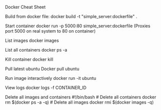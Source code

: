 Docker Cheat Sheet

Build from docker file:
docker build -t "simple_server:dockerfile" .


Start container
docker run -p 5000:80 simple_server:dockerfile
(Proxies port 5000 on real system to 80 on container)

List images
docker images

List all containers
docker ps -a

Kill container
docker kill 


Pull latest ubuntu
Docker pull ubuntu

Run image interactively 
docker run -it ubuntu


View logs
docker logs -f CONTAINER_ID



Delete all images and containers
    #!/bin/bash
    # Delete all containers
    docker rm $(docker ps -a -q)
    # Delete all images
    docker rmi $(docker images -q)
